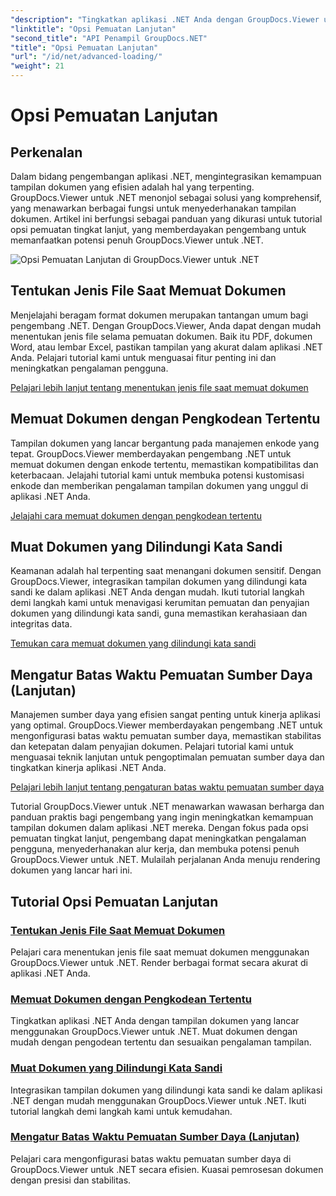 ```yaml
---
"description": "Tingkatkan aplikasi .NET Anda dengan GroupDocs.Viewer untuk tutorial .NET. Pelajari cara menentukan jenis file, mengelola penyandian, memuat dokumen yang dilindungi kata sandi, dan banyak lagi."
"linktitle": "Opsi Pemuatan Lanjutan"
"second_title": "API Penampil GroupDocs.NET"
"title": "Opsi Pemuatan Lanjutan"
"url": "/id/net/advanced-loading/"
"weight": 21
---
```


# Opsi Pemuatan Lanjutan

## Perkenalan

Dalam bidang pengembangan aplikasi .NET, mengintegrasikan kemampuan tampilan dokumen yang efisien adalah hal yang terpenting. GroupDocs.Viewer untuk .NET menonjol sebagai solusi yang komprehensif, yang menawarkan berbagai fungsi untuk menyederhanakan tampilan dokumen. Artikel ini berfungsi sebagai panduan yang dikurasi untuk tutorial opsi pemuatan tingkat lanjut, yang memberdayakan pengembang untuk memanfaatkan potensi penuh GroupDocs.Viewer untuk .NET.

![Opsi Pemuatan Lanjutan di GroupDocs.Viewer untuk .NET](/viewer/advanced-loading/image.png)
## Tentukan Jenis File Saat Memuat Dokumen
Menjelajahi beragam format dokumen merupakan tantangan umum bagi pengembang .NET. Dengan GroupDocs.Viewer, Anda dapat dengan mudah menentukan jenis file selama pemuatan dokumen. Baik itu PDF, dokumen Word, atau lembar Excel, pastikan tampilan yang akurat dalam aplikasi .NET Anda. Pelajari tutorial kami untuk menguasai fitur penting ini dan meningkatkan pengalaman pengguna.

[Pelajari lebih lanjut tentang menentukan jenis file saat memuat dokumen](./specify-file-type/)

## Memuat Dokumen dengan Pengkodean Tertentu
Tampilan dokumen yang lancar bergantung pada manajemen enkode yang tepat. GroupDocs.Viewer memberdayakan pengembang .NET untuk memuat dokumen dengan enkode tertentu, memastikan kompatibilitas dan keterbacaan. Jelajahi tutorial kami untuk membuka potensi kustomisasi enkode dan memberikan pengalaman tampilan dokumen yang unggul di aplikasi .NET Anda.

[Jelajahi cara memuat dokumen dengan pengkodean tertentu](./load-documents-encoding/)

## Muat Dokumen yang Dilindungi Kata Sandi
Keamanan adalah hal terpenting saat menangani dokumen sensitif. Dengan GroupDocs.Viewer, integrasikan tampilan dokumen yang dilindungi kata sandi ke dalam aplikasi .NET Anda dengan mudah. Ikuti tutorial langkah demi langkah kami untuk menavigasi kerumitan pemuatan dan penyajian dokumen yang dilindungi kata sandi, guna memastikan kerahasiaan dan integritas data.

[Temukan cara memuat dokumen yang dilindungi kata sandi](./load-password-protected-document/)

## Mengatur Batas Waktu Pemuatan Sumber Daya (Lanjutan)
Manajemen sumber daya yang efisien sangat penting untuk kinerja aplikasi yang optimal. GroupDocs.Viewer memberdayakan pengembang .NET untuk mengonfigurasi batas waktu pemuatan sumber daya, memastikan stabilitas dan ketepatan dalam penyajian dokumen. Pelajari tutorial kami untuk menguasai teknik lanjutan untuk pengoptimalan pemuatan sumber daya dan tingkatkan kinerja aplikasi .NET Anda.

[Pelajari lebih lanjut tentang pengaturan batas waktu pemuatan sumber daya](./set-resource-loading-timeout/)

Tutorial GroupDocs.Viewer untuk .NET menawarkan wawasan berharga dan panduan praktis bagi pengembang yang ingin meningkatkan kemampuan tampilan dokumen dalam aplikasi .NET mereka. Dengan fokus pada opsi pemuatan tingkat lanjut, pengembang dapat meningkatkan pengalaman pengguna, menyederhanakan alur kerja, dan membuka potensi penuh GroupDocs.Viewer untuk .NET. Mulailah perjalanan Anda menuju rendering dokumen yang lancar hari ini.
## Tutorial Opsi Pemuatan Lanjutan
### [Tentukan Jenis File Saat Memuat Dokumen](./specify-file-type/)
Pelajari cara menentukan jenis file saat memuat dokumen menggunakan GroupDocs.Viewer untuk .NET. Render berbagai format secara akurat di aplikasi .NET Anda.
### [Memuat Dokumen dengan Pengkodean Tertentu](./load-documents-encoding/)
Tingkatkan aplikasi .NET Anda dengan tampilan dokumen yang lancar menggunakan GroupDocs.Viewer untuk .NET. Muat dokumen dengan mudah dengan pengodean tertentu dan sesuaikan pengalaman tampilan.
### [Muat Dokumen yang Dilindungi Kata Sandi](./load-password-protected-document/)
Integrasikan tampilan dokumen yang dilindungi kata sandi ke dalam aplikasi .NET dengan mudah menggunakan GroupDocs.Viewer untuk .NET. Ikuti tutorial langkah demi langkah kami untuk kemudahan.
### [Mengatur Batas Waktu Pemuatan Sumber Daya (Lanjutan)](./set-resource-loading-timeout/)
Pelajari cara mengonfigurasi batas waktu pemuatan sumber daya di GroupDocs.Viewer untuk .NET secara efisien. Kuasai pemrosesan dokumen dengan presisi dan stabilitas.